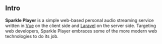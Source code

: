 ## Intro

**Sparkle Player** is a simple web-based personal audio streaming service written
in [Vue](http://vuejs.org/) on the client side and [Laravel](http://laravel.com/) on the server side. Targeting web
developers, Sparkle Player embraces some of the more modern web technologies to do its job.

